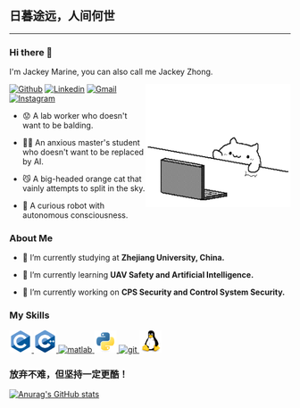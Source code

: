 ## 日暮途远，人间何世

---

### Hi there 👋 

I'm Jackey Marine, you can also call me Jackey Zhong.

<img src="/cat.gif" alt="GIF" align="right" width="260" height="220" />

[![Github](https://img.shields.io/badge/-GitHub-000?style=flat&logo=Github&logoColor=white)](https://github.com/Jackey-Marine)
[![Linkedin](https://img.shields.io/badge/-Linkedin-blue?style=flat&logo=Linkedin&logoColor=white)](https://www.linkedin.com/)
[![Gmail](https://img.shields.io/badge/-jackeyzhong7@gmail.com.com-c14438?style=flat&logo=Gmail&logoColor=white)](mailto:jackeyzhong7@gmail.com)
[![Instagram](https://img.shields.io/badge/-Instagram-c13584?style=flat&labelColor=c13584&logo=instagram&logoColor=white)](https://www.instagram.com/jackey_zhong/)

- 😟 A lab worker who doesn't want to be balding.

- 👨‍💻 An anxious master's student who doesn't want to be replaced by AI.

- 😼 A big-headed orange cat that vainly attempts to split in the sky.

- 🤖 A curious robot with autonomous consciousness.

### About Me

- 🔭 I’m currently studying at **Zhejiang University, China.**

- 🌱 I’m currently learning **UAV Safety and Artificial Intelligence.**

- 🤝 I’m currently working on **CPS Security and Control System Security.**

### My Skills

<p align="left"> 
<a href="https://www.cprogramming.com/" target="_blank" rel="noreferrer"> <img src="https://raw.githubusercontent.com/devicons/devicon/master/icons/c/c-original.svg" alt="c" width="40" height="40"/> </a> 
<a href="https://www.w3schools.com/cpp/" target="_blank" rel="noreferrer"> <img src="https://raw.githubusercontent.com/devicons/devicon/master/icons/cplusplus/cplusplus-original.svg" alt="cplusplus" width="40" height="40"/> </a> 
<a href="https://www.mathworks.com/" target="_blank" rel="noreferrer"> <img src="https://upload.wikimedia.org/wikipedia/commons/2/21/Matlab_Logo.png" alt="matlab" width="40" height="40"/> </a> 
<a href="https://www.python.org" target="_blank" rel="noreferrer"> <img src="https://raw.githubusercontent.com/devicons/devicon/master/icons/python/python-original.svg" alt="python" width="40" height="40"/> </a> 
<a href="https://git-scm.com/" target="_blank" rel="noreferrer"> <img src="https://www.vectorlogo.zone/logos/git-scm/git-scm-icon.svg" alt="git" width="40" height="40"/> </a> 
<a href="https://www.linux.org/" target="_blank" rel="noreferrer"> <img src="https://raw.githubusercontent.com/devicons/devicon/master/icons/linux/linux-original.svg" alt="linux" width="40" height="40"/> </a> 

</p>

### 放弃不难，但坚持一定更酷！ 

[![Anurag's GitHub stats](https://github-readme-stats.vercel.app/api?username=Jackey-Marine&count_private=true&show_icons=true&theme=dark)](https://github.com/anuraghazra/github-readme-stats)
